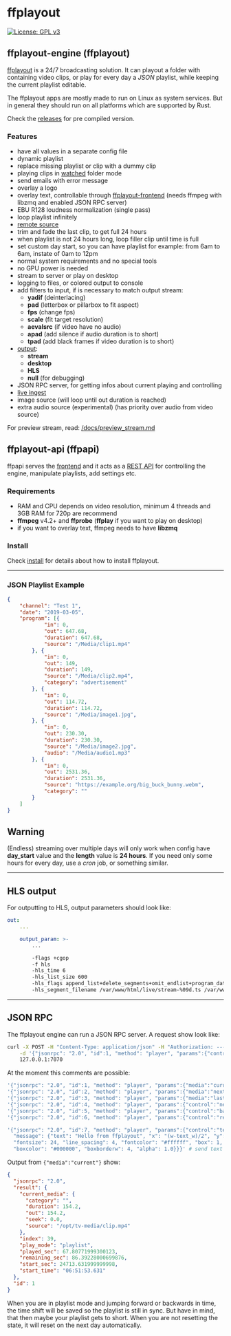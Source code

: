 **ffplayout**
================

[![License: GPL v3](https://img.shields.io/badge/License-GPLv3-blue.svg)](https://www.gnu.org/licenses/gpl-3.0)

## **ffplayout-engine (ffplayout)**

[ffplayout](/ffplayout-engine/README.md) is a 24/7 broadcasting solution. It can playout a folder with containing video clips, or play for every day a *JSON* playlist, while keeping the current playlist editable.

The ffplayout apps are mostly made to run on Linux as system services. But in general they should run on all platforms which are supported by Rust.

Check the [releases](https://github.com/ffplayout/ffplayout/releases/latest) for pre compiled version.

### Features

- have all values in a separate config file
- dynamic playlist
- replace missing playlist or clip with a dummy clip
- playing clips in [watched](/docs/folder_mode.md) folder mode
- send emails with error message
- overlay a logo
- overlay text, controllable through [ffplayout-frontend](https://github.com/ffplayout/ffplayout-frontend) (needs ffmpeg with libzmq and enabled JSON RPC server)
- EBU R128 loudness normalization (single pass)
- loop playlist infinitely
- [remote source](/docs/remote_source.md)
- trim and fade the last clip, to get full 24 hours
- when playlist is not 24 hours long, loop filler clip until time is full
- set custom day start, so you can have playlist for example: from 6am to 6am, instate of 0am to 12pm
- normal system requirements and no special tools
- no GPU power is needed
- stream to server or play on desktop
- logging to files, or colored output to console
- add filters to input, if is necessary to match output stream:
  - **yadif** (deinterlacing)
  - **pad** (letterbox or pillarbox to fit aspect)
  - **fps** (change fps)
  - **scale** (fit target resolution)
  - **aevalsrc** (if video have no audio)
  - **apad** (add silence if audio duration is to short)
  - **tpad** (add black frames if video duration is to short)
- [output](/docs/output.md):
  - **stream**
  - **desktop**
  - **HLS**
  - **null** (for debugging)
- JSON RPC server, for getting infos about current playing and controlling
- [live ingest](/docs/live_ingest.md)
- image source (will loop until out duration is reached)
- extra audio source (experimental) (has priority over audio from video source)

For preview stream, read: [/docs/preview_stream.md](/docs/preview_stream.md)

## **ffplayout-api (ffpapi)**

ffpapi serves the [frontend](https://github.com/ffplayout/ffplayout-frontend) and it acts as a [REST API](/ffplayout-api/README.md) for controlling the engine, manipulate playlists, add settings etc.

### Requirements

- RAM and CPU depends on video resolution, minimum 4 threads and 3GB RAM for 720p are recommend
- **ffmpeg** v4.2+ and **ffprobe** (**ffplay** if you want to play on desktop)
- if you want to overlay text, ffmpeg needs to have **libzmq**

### Install

Check [install](docs/install.md) for details about how to install ffplayout.

-----

### JSON Playlist Example

```json
{
    "channel": "Test 1",
    "date": "2019-03-05",
    "program": [{
            "in": 0,
            "out": 647.68,
            "duration": 647.68,
            "source": "/Media/clip1.mp4"
        }, {
            "in": 0,
            "out": 149,
            "duration": 149,
            "source": "/Media/clip2.mp4",
            "category": "advertisement"
        }, {
            "in": 0,
            "out": 114.72,
            "duration": 114.72,
            "source": "/Media/image1.jpg",
        }, {
            "in": 0,
            "out": 230.30,
            "duration": 230.30,
            "source": "/Media/image2.jpg",
            "audio": "/Media/audio1.mp3"
        }, {
            "in": 0,
            "out": 2531.36,
            "duration": 2531.36,
            "source": "https://example.org/big_buck_bunny.webm",
            "category": ""
        }
    ]
}
```

## **Warning**

(Endless) streaming over multiple days will only work when config have **day_start** value and the **length** value is **24 hours**. If you need only some hours for every day, use a *cron* job, or something similar.

-----

## HLS output

For outputting to HLS, output parameters should look like:

```yaml
out:
    ...

    output_param: >-
        ...

        -flags +cgop
        -f hls
        -hls_time 6
        -hls_list_size 600
        -hls_flags append_list+delete_segments+omit_endlist+program_date_time
        -hls_segment_filename /var/www/html/live/stream-%09d.ts /var/www/html/live/stream.m3u8
```

-----

## JSON RPC

The ffplayout engine can run a JSON RPC server. A request show look like:

```Bash
curl -X POST -H "Content-Type: application/json" -H "Authorization: ---auth-key---" \
    -d '{"jsonrpc": "2.0", "id":1, "method": "player", "params":{"control":"next"}}' \
    127.0.0.1:7070
```

At the moment this comments are possible:

```Bash
'{"jsonrpc": "2.0", "id":1, "method": "player", "params":{"media":"current"}}'  # get infos about current clip
'{"jsonrpc": "2.0", "id":2, "method": "player", "params":{"media":"next"}}'  # get infos about next clip
'{"jsonrpc": "2.0", "id":3, "method": "player", "params":{"media":"last"}}'  # get infos about last clip
'{"jsonrpc": "2.0", "id":4, "method": "player", "params":{"control":"next"}}'   # jump to next clip
'{"jsonrpc": "2.0", "id":5, "method": "player", "params":{"control":"back"}}'   # jump to last clip
'{"jsonrpc": "2.0", "id":6, "method": "player", "params":{"control":"reset"}}'  # reset playlist to old state

'{"jsonrpc": "2.0", "id":7, "method": "player", "params":{"control":"text", \
  "message": {"text": "Hello from ffplayout", "x": "(w-text_w)/2", "y": "(h-text_h)/2", \
  "fontsize": 24, "line_spacing": 4, "fontcolor": "#ffffff", "box": 1, \
  "boxcolor": "#000000", "boxborderw": 4, "alpha": 1.0}}}' # send text to drawtext filter from ffmpeg
```

Output from `{"media":"current"}` show:

```JSON
{
  "jsonrpc": "2.0",
  "result": {
    "current_media": {
      "category": "",
      "duration": 154.2,
      "out": 154.2,
      "seek": 0.0,
      "source": "/opt/tv-media/clip.mp4"
    },
    "index": 39,
    "play_mode": "playlist",
    "played_sec": 67.80771999300123,
    "remaining_sec": 86.39228000699876,
    "start_sec": 24713.631999999998,
    "start_time": "06:51:53.631"
  },
  "id": 1
}
```

When you are in playlist mode and jumping forward or backwards in time, the time shift will be saved so the playlist is still in sync. But have in mind, that then maybe your playlist gets to short. When you are not resetting the state, it will reset on the next day automatically.
